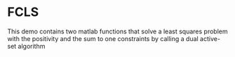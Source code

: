 # FCLS

This demo contains two matlab functions that solve a least squares problem with the positivity 
and the sum to one constraints by calling a dual active-set algorithm  
